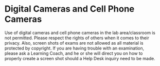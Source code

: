 # Digital Cameras and Cell Phone Cameras
Use of digital cameras and cell phone cameras in the lab area/classroom is not permitted. Please respect the rights of others when it comes to their privacy. Also, screen shots of exams are not allowed as all material is protected by copyright. If you are having trouble with an examination, please ask a Learning Coach, and he or she will direct you on how to properly create a screen shot should a Help Desk inquiry need to be made.